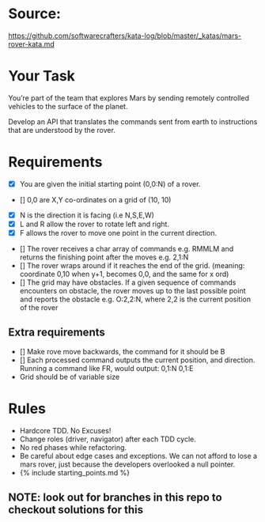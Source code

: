 # Source:
https://github.com/softwarecrafters/kata-log/blob/master/_katas/mars-rover-kata.md

# Your Task
You’re part of the team that explores Mars by sending remotely controlled vehicles to the surface of the planet. 

Develop an API that translates the commands sent from earth to instructions that are understood by the rover.

# Requirements
- [x] You are given the initial starting point (0,0:N) of a rover.
- [] 0,0 are X,Y co-ordinates on a grid of (10, 10)
- [x] N is the direction it is facing (i.e N,S,E,W)
- [x] L and R allow the rover to rotate left and right.
- [x] F allows the rover to move one point in the current direction.
- [] The rover receives a char array of commands e.g. RMMLM and returns the finishing point after the moves e.g. 2,1:N
- [] The rover wraps around if it reaches the end of the grid. (meaning: coordinate 0,10 when y+1, becomes 0,0, and the same for x ord)
- [] The grid may have obstacles. If a given sequence of commands encounters on obstacle, the rover moves up to the last possible point and reports the obstacle e.g. O:2,2:N, where 2,2 is the current position of the rover

## Extra requirements

- [] Make rove move backwards, the command for it should be B
- [] Each processed command outputs the current position, and direction. Running a command like FR, would output: 
    0,1:N
    0,1:E
- Grid should be of variable size


# Rules
- Hardcore TDD. No Excuses!
- Change roles (driver, navigator) after each TDD cycle.
- No red phases while refactoring.
- Be careful about edge cases and exceptions. We can not afford to lose a mars rover, just because the developers overlooked a null pointer.
- {% include starting_points.md %}

## NOTE: look out for branches in this repo to checkout solutions for this